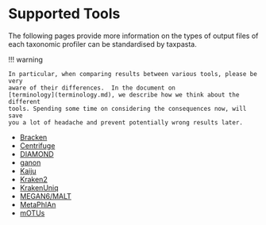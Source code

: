 # Supported Tools

The following pages provide more information on the types of output files of
each taxonomic profiler can be standardised by taxpasta.

!!! warning

    In particular, when comparing results between various tools, please be very
    aware of their differences.  In the document on
    [terminology](terminology.md), we describe how we think about the different
    tools. Spending some time on considering the consequences now, will save
    you a lot of headache and prevent potentially wrong results later.

-   [Bracken](bracken.md)
-   [Centrifuge](centrifuge.md)
-   [DIAMOND](diamond.md)
-   [ganon](ganon.md)
-   [Kaiju](kaiju.md)
-   [Kraken2](kraken2.md)
-   [KrakenUniq](krakenuniq.md)
-   [MEGAN6/MALT](megan6.md)
-   [MetaPhlAn](metaphlan.md)
-   [mOTUs](motus.md)
